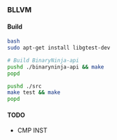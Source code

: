 ### BLLVM
#### Build

```bash
bash
sudo apt-get install libgtest-dev

# Build BinaryNinja-api
pushd ./binaryninja-api && make
popd

pushd ./src
make test && make
popd
```

#### TODO
* CMP INST

